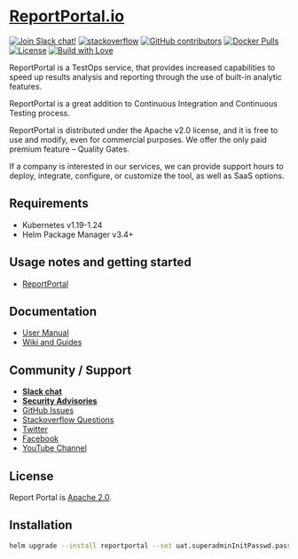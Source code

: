 # [ReportPortal.io](http://ReportPortal.io)

[![Join Slack chat!](https://slack.epmrpp.reportportal.io/badge.svg)](https://slack.epmrpp.reportportal.io/)
[![stackoverflow](https://img.shields.io/badge/reportportal-stackoverflow-orange.svg?style=flat)](http://stackoverflow.com/questions/tagged/reportportal)
[![GitHub contributors](https://img.shields.io/badge/contributors-102-blue.svg)](https://reportportal.io/community)
[![Docker Pulls](https://img.shields.io/docker/pulls/reportportal/service-api.svg?maxAge=25920)](https://hub.docker.com/u/reportportal/)
[![License](https://img.shields.io/badge/license-Apache-brightgreen.svg)](https://www.apache.org/licenses/LICENSE-2.0)
[![Build with Love](https://img.shields.io/badge/build%20with-❤%EF%B8%8F%E2%80%8D-lightgrey.svg)](http://reportportal.io?style=flat)


ReportPortal is a TestOps service, that provides increased capabilities to speed up results analysis and reporting through the use of built-in analytic features.

ReportPortal is a great addition to Continuous Integration and Continuous Testing process.

ReportPortal is distributed under the Apache v2.0 license, and it is free to use and modify, even for commercial purposes. We offer the only paid premium feature – Quality Gates.

If a company is interested in our services, we can provide support hours to deploy, integrate, configure, or customize the tool, as well as SaaS options.

## Requirements
* Kubernetes v1.19-1.24
* Helm Package Manager v3.4+

## Usage notes and getting started
* [ReportPortal](https://github.com/reportportal/kubernetes/tree/master/reportportal)

## Documentation
* [User Manual](http://reportportal.io/#documentation)
* [Wiki and Guides](https://github.com/reportportal/reportportal/wiki)

## Community / Support
* [**Slack chat**](https://reportportal-slack-auto.herokuapp.com)
* [**Security Advisories**](https://github.com/reportportal/reportportal/blob/master/SECURITY_ADVISORIES.md)
* [GitHub Issues](https://github.com/reportportal/reportportal/issues)
* [Stackoverflow Questions](http://stackoverflow.com/questions/tagged/reportportal)
* [Twitter](http://twitter.com/ReportPortal_io)
* [Facebook](https://www.facebook.com/ReportPortal.io)
* [YouTube Channel](https://www.youtube.com/channel/UCsZxrHqLHPJcrkcgIGRG-cQ)

## License
Report Portal is [Apache 2.0](https://www.apache.org/licenses/LICENSE-2.0).

## Installation

```bash
helm upgrade --install reportportal --set uat.superadminInitPasswd.password=erebus  ./kubernetes/ --wait
```